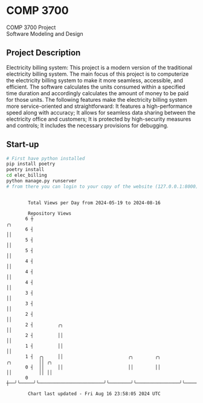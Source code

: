 # COMP 3700
COMP 3700 Project  
Software Modeling and Design
## Project Description
Electricity billing system: This project is a modern version of the traditional electricity billing system. The main focus of this project is to computerize the electricity billing system to make it more seamless, accessible, and efficient. The software calculates the units consumed within a specified time duration and accordingly calculates the amount of money to be paid for those units. The following features make the electricity billing system more service-oriented and straightforward: It features a high-performance speed along with accuracy; It allows for seamless data sharing between the electricity office and customers; It is protected by high-security measures and controls; It includes the necessary provisions for debugging.

## Start-up
```bash
# First have python installed
pip install poetry
poetry install
cd elec_billing
python manage.py runserver
# from there you can login to your copy of the website (127.0.0.1:8000), default creds are admin/admin
```

```

        Total Views per Day from 2024-05-19 to 2024-08-16

        Repository Views
       6 ┼                                                                           ╭╮
       6 ┤                                                                           ││
       5 ┤                                                                           ││
       5 ┤                                                                           ││
       4 ┤                                                                           ││
       4 ┤                                                                           ││
       4 ┤                                                                           ││
       3 ┤                                                                           ││
       3 ┤                                                                           ││
       2 ┤                                                                           ││
       2 ┤         ╭╮                                                                ││
       2 ┤         ││                                                                ││
       1 ┤         ││                                                                ││
       1 ┤  ╭╮     ││                        ╭╮        ╭╮                ╭╮          ││ ╭╮
       0 ┤  ││     ││                        ││        ││                ││          ││ ││
       0 ┼──╯╰─────╯╰────────────────────────╯╰────────╯╰────────────────╯╰──────────╯╰─╯╰─────────

        Chart last updated - Fri Aug 16 23:58:05 2024 UTC
        
```
